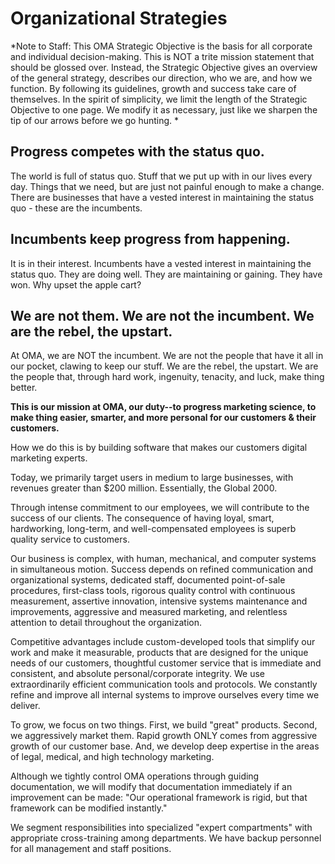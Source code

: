 # Organizational Strategies

*Note to Staff:  This OMA Strategic Objective is the basis for all corporate and individual decision-making. This is NOT a trite mission statement that should be glossed over. Instead, the Strategic Objective gives an overview of the general strategy, describes our direction, who we are, and how we function. By following its guidelines, growth and success take care of themselves. In the spirit of simplicity, we limit the length of the Strategic Objective to one page. We modify it as necessary, just like we sharpen the tip of our arrows before we go hunting. *


## Progress competes with the status quo.

The world is full of status quo. Stuff that we put up with in our lives every day. Things that we need, but are just not painful enough to make a change. There are businesses that have a vested interest in maintaining the status quo - these are the incumbents. 


## Incumbents keep progress from happening.

It is in their interest. Incumbents have a vested interest in maintaining the status quo. They are doing well. They are maintaining or gaining. They have won. Why upset the apple cart? 


## We are not them. We are not the incumbent. We are the rebel, the upstart.

At OMA, we are NOT the incumbent. We are not the people that have it all in our pocket, clawing to keep our stuff. We are the rebel, the upstart. We are the people that, through hard work, ingenuity, tenacity, and luck, make thing better. 

**This is our mission at OMA, our duty--to progress marketing science, to make thing easier, smarter,  and more personal for our customers & their customers.**

How we do this is by building software that makes our customers digital marketing experts. 

Today, we primarily target users in medium to large businesses, with revenues greater than $200 million. Essentially, the Global 2000.  

Through intense commitment to our employees, we will contribute to the success of our clients. The consequence of having loyal, smart, hardworking, long-term, and well-compensated employees is superb quality service to customers. 

Our business is complex, with human, mechanical, and computer systems in simultaneous motion.  Success depends on refined communication and organizational systems, dedicated staff, documented point-of-sale procedures, first-class tools, rigorous quality control with continuous measurement, assertive innovation, intensive systems maintenance and improvements,  aggressive and measured marketing, and relentless attention to detail throughout the organization.  

Competitive advantages include custom-developed tools that simplify our work and make it measurable, products that are designed for the unique needs of our customers, thoughtful customer service that is immediate and consistent, and absolute personal/corporate integrity. We use extraordinarily efficient communication tools and protocols. We constantly refine and improve all internal systems to improve ourselves every time we deliver.  

To grow, we focus on two things.  First, we build "great" products.  Second, we aggressively market them.  Rapid growth ONLY comes from aggressive growth of our customer base.  And, we develop deep expertise in the areas of legal, medical, and high technology marketing. 

Although we tightly control OMA operations through guiding documentation, we will modify that documentation immediately if an improvement can be made: "Our operational framework is rigid, but that framework can be modified instantly."

We segment responsibilities into specialized "expert compartments" with appropriate cross-training among departments. We have backup personnel for all management and staff positions. 

 

